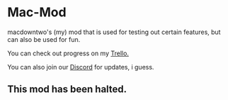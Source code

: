 # Mac-Mod
macdowntwo's (my) mod that is used for testing out certain features, but can also be used for fun.

You can check out progress on my [Trello.](https://trello.com/b/UBrOycz6/mac-mod)

You can also join our [Discord](https://discord.gg/BXuvqPF) for  updates, i guess.

## This mod has been halted.
